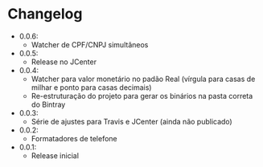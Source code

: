 # Changelog

- 0.0.6:
    - Watcher de CPF/CNPJ simultâneos
- 0.0.5:
    - Release no JCenter
- 0.0.4:
    - Watcher para valor monetário no padão Real (vírgula para casas de milhar e ponto para casas decimais)
    - Re-estruturação do projeto para gerar os binários na pasta correta do Bintray
- 0.0.3:
    - Série de ajustes para Travis e JCenter (ainda não publicado)
- 0.0.2:
    - Formatadores de telefone
- 0.0.1:
    - Release inicial